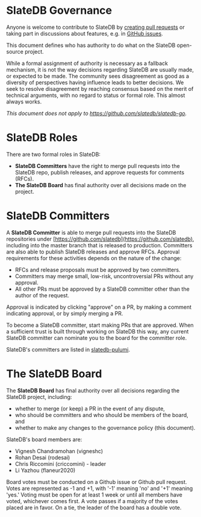 # SlateDB Governance

Anyone is welcome to contribute to SlateDB by [creating pull requests](CONTRIBUTING.md)
or taking part in discussions about features, e.g. in [GitHub issues](https://github.com/slatedb/slatedb/issues).

This document defines who has authority to do what on the SlateDB open-source project.

While a formal assignment of authority is necessary as a fallback mechanism, it is
not the way decisions regarding SlateDB are usually made, or expected to be made.
The community sees disagreement as good as a diversity of perspectives having influence
leads to better decisions. We seek to resolve disagreement by reaching 
consensus based on the merit of technical arguments, with no regard to status or
formal role. This almost always works.

_This document does not apply to https://github.com/slatedb/slatedb-go._

# SlateDB Roles

There are two formal roles in SlateDB:

* __SlateDB Committers__ have the right to merge pull requests into the SlateDB repo,
  publish releases, and approve requests for comments (RFCs).
* __The SlateDB Board__ has final authority over all decisions made on the project.

# SlateDB Committers

A __SlateDB Committer__ is able to merge pull requests into the SlateDB repositories under
[https://github.com/slatedb](https://github.com/slatedb), including into the master branch
that is released to production. Committers are also able to publish SlateDB releases and
approve RFCs. Approval requirements for these activities depends on the nature of the change:

- RFCs and release proposals must be approved by two committers.
- Committers may merge small, low-risk, uncontroversial PRs without any approval.
- All other PRs must be approved by a SlateDB committer other than the author of the request.

Approval is indicated by clicking "approve" on a PR, by making a comment indicating approval,
or by simply merging a PR.

To become a SlateDB committer, start making PRs that are approved. When a sufficient
trust is built through working on SlateDB this way, any current SlateDB committer can nominate
you to the board for the committer role.

SlateDB's committers are listed in [slatedb-pulumi](https://github.com/slatedb/slatedb-pulumi/blob/main/__main__.py).

# The SlateDB Board

The __SlateDB Board__ has final authority over all decisions regarding the SlateDB project,
including:

* whether to merge (or keep) a PR in the event of any dispute, 
* who should be committers and who should be members of the board, and
* whether to make any changes to the governance policy (this document).

SlateDB's board members are:

* Vignesh Chandramohan (vigneshc)
* Rohan Desai (rodesai)
* Chris Riccomini (criccomini) - leader
* Li Yazhou (flaneur2020)

Board votes must be conducted on a Github issue or Github pull request. Votes are represented
as -1 and +1, with '-1' meaning 'no' and '+1' meaning 'yes.' Voting must be open for at least
1 week or until all members have voted, whichever comes first. A vote passes if a majority of
the votes placed are in favor. On a tie, the leader of the board has a double vote.